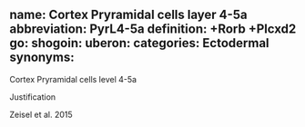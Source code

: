 name: Cortex Pryramidal cells layer 4-5a
abbreviation: PyrL4-5a
definition: +Rorb +Plcxd2
go:
shogoin: 
uberon:
categories: Ectodermal
synonyms:
---

Cortex Pryramidal cells level 4-5a

Justification

Zeisel et al. 2015